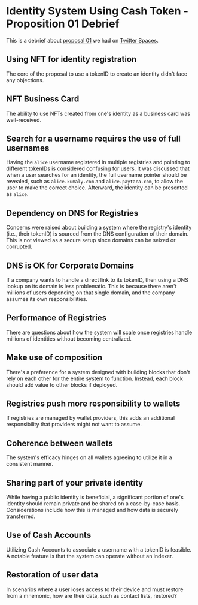 # Identity System Using Cash Token - Proposition 01 Debrief

This is a debrief about [proposal 01](./proposal_01-recap.md) we had on [Twitter Spaces](https://twitter.com/GeneralProtocol/status/1710485422781141372).

## Using NFT for identity registration

The core of the proposal to use a tokenID to create an identity didn't face any objections.

## NFT Business Card

The ability to use NFTs created from one's identity as a business card was well-received.

## Search for a username requires the use of full usernames

Having the `alice` username registered in multiple registries and pointing to different tokenIDs is considered confusing for users. It was discussed that when a user searches for an identity, the full username pointer should be revealed, such as `alice.kumaly.com` and `alice.paytaca.com`, to allow the user to make the correct choice. Afterward, the identity can be presented as `alice`.

## Dependency on DNS for Registries

Concerns were raised about building a system where the registry's identity (i.e., their tokenID) is sourced from the DNS configuration of their domain. This is not viewed as a secure setup since domains can be seized or corrupted.

## DNS is OK for Corporate Domains

If a company wants to handle a direct link to its tokenID, then using a DNS lookup on its domain is less problematic. This is because there aren't millions of users depending on that single domain, and the company assumes its own responsibilities.

## Performance of Registries

There are questions about how the system will scale once registries handle millions of identities without becoming centralized.

## Make use of composition

There's a preference for a system designed with building blocks that don't rely on each other for the entire system to function. Instead, each block should add value to other blocks if deployed.

## Registries push more responsibility to wallets

If registries are managed by wallet providers, this adds an additional responsibility that providers might not want to assume.

## Coherence between wallets

The system's efficacy hinges on all wallets agreeing to utilize it in a consistent manner.

## Sharing part of your private identity

While having a public identity is beneficial, a significant portion of one's identity should remain private and be shared on a case-by-case basis. Considerations include how this is managed and how data is securely transferred.

## Use of Cash Accounts

Utilizing Cash Accounts to associate a username with a tokenID is feasible. A notable feature is that the system can operate without an indexer.

## Restoration of user data

In scenarios where a user loses access to their device and must restore from a mnemonic, how are their data, such as contact lists, restored?
